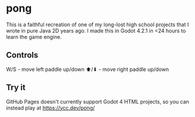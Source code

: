 # pong

This is a faithful recreation of one of my long-lost high school projects that I wrote in pure Java 2D years ago. I made this in Godot 4.2.1 in <24 hours to learn the game engine.

## Controls
W/S - move left paddle up/down
⬆/⬇ - move right paddle up/down

## Try it
GitHub Pages doesn't currently support Godot 4 HTML projects, so you can instead play at https://ycc.dev/pong/
